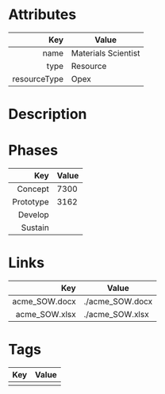 # Attributes

| Key                       | Value                |
| ------------------------: | -------------------- |
| name                      | Materials Scientist                 |
| type                      | Resource    |
| resourceType              | Opex     |

# Description


# Phases

| Key                       | Value                |
| ------------------------: | -------------------- |
| Concept                   | 7300                     |
| Prototype                 | 3162                     |
| Develop                   |                      |
| Sustain                   |                      |

# Links

| Key                       | Value                |
| ------------------------: | -------------------- |
| acme_SOW.docx     |  ./acme_SOW.docx     |
| acme_SOW.xlsx     |  ./acme_SOW.xlsx     |
# Tags

| Key                       | Value                |
| ------------------------: | -------------------- |
|                           |                      |